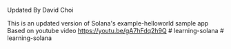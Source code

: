 Updated By David Choi

This is an updated version of Solana's example-helloworld sample app
Based on youtube video https://youtu.be/gA7hFdq2h9Q
#   l e a r n i n g - s o l a n a  
 #   l e a r n i n g - s o l a n a  
 
